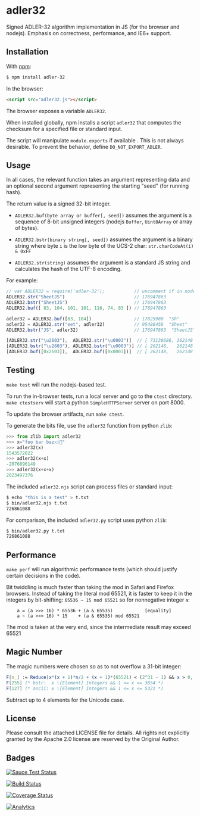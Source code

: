 # adler32

Signed ADLER-32 algorithm implementation in JS (for the browser and nodejs).
Emphasis on correctness, performance, and IE6+ support.

## Installation

With [npm](https://www.npmjs.org/package/adler-32):

```bash
$ npm install adler-32
```

In the browser:

```html
<script src="adler32.js"></script>
```

The browser exposes a variable `ADLER32`.

When installed globally, npm installs a script `adler32` that computes the
checksum for a specified file or standard input.

The script will manipulate `module.exports` if available .  This is not always
desirable.  To prevent the behavior, define `DO_NOT_EXPORT_ADLER`.

## Usage

In all cases, the relevant function takes an argument representing data and an
optional second argument representing the starting "seed" (for running hash).

The return value is a signed 32-bit integer.

- `ADLER32.buf(byte array or buffer[, seed])` assumes the argument is a sequence
  of 8-bit unsigned integers (nodejs `Buffer`, `Uint8Array` or array of bytes).

- `ADLER32.bstr(binary string[, seed])` assumes the argument is a binary string
  where byte `i` is the low byte of the UCS-2 char: `str.charCodeAt(i) & 0xFF`

- `ADLER32.str(string)` assumes the argument is a standard JS string and
  calculates the hash of the UTF-8 encoding.

For example:

```js
// var ADLER32 = require('adler-32');           // uncomment if in node
ADLER32.str("SheetJS")                          // 176947863
ADLER32.bstr("SheetJS")                         // 176947863
ADLER32.buf([ 83, 104, 101, 101, 116, 74, 83 ]) // 176947863

adler32 = ADLER32.buf([83, 104])                // 17825980  "Sh"
adler32 = ADLER32.str("eet", adler32)           // 95486458  "Sheet"
ADLER32.bstr("JS", adler32)                     // 176947863  "SheetJS"

[ADLER32.str("\u2603"),  ADLER32.str("\u0003")]  // [ 73138686, 262148 ]
[ADLER32.bstr("\u2603"), ADLER32.bstr("\u0003")] // [ 262148,   262148 ]
[ADLER32.buf([0x2603]),  ADLER32.buf([0x0003])]  // [ 262148,   262148 ]
```

## Testing

`make test` will run the nodejs-based test.

To run the in-browser tests, run a local server and go to the `ctest` directory.
`make ctestserv` will start a python `SimpleHTTPServer` server on port 8000.

To update the browser artifacts, run `make ctest`.

To generate the bits file, use the `adler32` function from python `zlib`:

```python
>>> from zlib import adler32
>>> x="foo bar baz٪☃🍣"
>>> adler32(x)
1543572022
>>> adler32(x+x)
-2076896149
>>> adler32(x+x+x)
2023497376
```

The included `adler32.njs` script can process files or standard input:

```bash
$ echo "this is a test" > t.txt
$ bin/adler32.njs t.txt
726861088
```

For comparison, the included `adler32.py` script uses python `zlib`:

```bash
$ bin/adler32.py t.txt
726861088
```

## Performance

`make perf` will run algorithmic performance tests (which should justify certain
decisions in the code).

Bit twiddling is much faster than taking the mod in Safari and Firefox browsers.
Instead of taking the literal mod 65521, it is faster to keep it in the integers
by bit-shifting: `65536 ~ 15 mod 65521` so for nonnegative integer `a`:

```
    a = (a >>> 16) * 65536 + (a & 65535)            [equality]
    a ~ (a >>> 16) * 15    + (a & 65535) mod 65521
```

The mod is taken at the very end, since the intermediate result may exceed 65521

## Magic Number

The magic numbers were chosen so as to not overflow a 31-bit integer:

```mathematica
F[n_] := Reduce[x*(x + 1)*n/2 + (x + 1)*(65521) < (2^31 - 1) && x > 0, x, Integers]
F[255] (* bstr:  x \[Element] Integers && 1 <= x <= 3854 *)
F[127] (* ascii: x \[Element] Integers && 1 <= x <= 5321 *)
```

Subtract up to 4 elements for the Unicode case.

## License

Please consult the attached LICENSE file for details.  All rights not explicitly
granted by the Apache 2.0 license are reserved by the Original Author.

## Badges

[![Sauce Test Status](https://saucelabs.com/browser-matrix/adler32.svg)](https://saucelabs.com/u/adler32)

[![Build Status](https://travis-ci.org/SheetJS/js-adler32.svg?branch=master)](https://travis-ci.org/SheetJS/js-adler32)

[![Coverage Status](http://img.shields.io/coveralls/SheetJS/js-adler32/master.svg)](https://coveralls.io/r/SheetJS/js-adler32?branch=master)

[![Analytics](https://ga-beacon.appspot.com/UA-36810333-1/SheetJS/js-adler32?pixel)](https://github.com/SheetJS/js-adler32)
